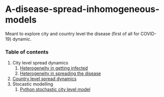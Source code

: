 # A-disease-spread-inhomogeneous-models
Meant to explore city and country level the disease (first of all for COVID-19) dynamic.

### Table of contents
1. City level spread dynamics
   1. [Heterogeneity in getting infected](city_level_spread_dynamics/1_heterogeneity_in_getting_infected.ipynb)
   1. [Heterogeneity in spreading the disease](city_level_spread_dynamics/2_heterogeneity_in_spreading_the_disease.ipynb)
1. [Country level spread dynamics](country_level_spread_dynamics.ipynb)
1. Stocastic modelling
   1. [Python stochastic city level model](Stochastic_modelling_and_lineages_distribution.ipynb)


